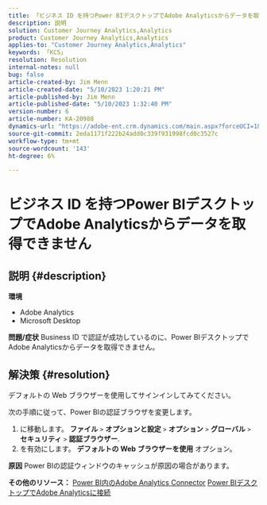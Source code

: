 ```yaml
---
title: 「ビジネス ID を持つPower BIデスクトップでAdobe Analyticsからデータを取得できません」
description: 説明
solution: Customer Journey Analytics,Analytics
product: Customer Journey Analytics,Analytics
applies-to: "Customer Journey Analytics,Analytics"
keywords: 「KCS」
resolution: Resolution
internal-notes: null
bug: false
article-created-by: Jim Menn
article-created-date: "5/10/2023 1:20:21 PM"
article-published-by: Jim Menn
article-published-date: "5/10/2023 1:32:40 PM"
version-number: 6
article-number: KA-20988
dynamics-url: "https://adobe-ent.crm.dynamics.com/main.aspx?forceUCI=1&pagetype=entityrecord&etn=knowledgearticle&id=0153d469-35ef-ed11-8849-6045bd006295"
source-git-commit: 2eda1171f222b24add0c339f931998fcd0c3527c
workflow-type: tm+mt
source-wordcount: '143'
ht-degree: 6%

---
```


# ビジネス ID を持つPower BIデスクトップでAdobe Analyticsからデータを取得できません

## 説明 {#description}


<b>環境</b>

- Adobe Analytics
- Microsoft Desktop




<b>問題/症状</b>
Business ID で認証が成功しているのに、Power BIデスクトップでAdobe Analyticsからデータを取得できません。


## 解決策 {#resolution}


デフォルトの Web ブラウザーを使用してサインインしてみてください。

次の手順に従って、Power BIの認証ブラウザを変更します。

1. に移動します。 <b>ファイル</b> `>`  <b>オプションと設定</b> `>`  <b>オプション</b> `>`  <b>グローバル</b> `>`  <b>セキュリティ</b> `>`  <b>認証ブラウザー</b>.
2. を有効にします。 <b>デフォルトの Web ブラウザーを使用</b> オプション。


<b>原因</b>
Power BIの認証ウィンドウのキャッシュが原因の場合があります。

<b>その他のリソース：</b>
[Power BI内のAdobe Analytics Connector](https://experienceleague.adobe.com/docs/analytics-learn/tutorials/integrations/power-bi/adobe-analytics-connector-in-power-bi.html?lang=en)
[Power BIデスクトップでAdobe Analyticsに接続](https://learn.microsoft.com/en-us/power-bi/connect-data/desktop-connect-adobe-analytics)
